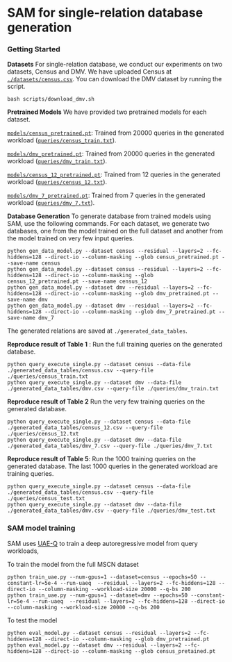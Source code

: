 # SAM for single-relation database generation
### Getting Started

**Datasets** For single-relation database, we conduct our experiments on two datasets, Census and DMV. We have uploaded Census at [`./datasets/census.csv`](./datasets/census.csv). You can download the DMV dataset by running the script.
```
bash scripts/download_dmv.sh
```
**Pretrained Models** We have provided two pretrained models for each dataset.

[`models/census_pretrained.pt`](models/census_pretrained.pt): Trained from 20000 queries in the generated workload ([`queries/census_train.txt`](queries/census_train.txt)).

[`models/dmv_pretrained.pt`](models/dmv_pretrained.pt): Trained from 20000 queries in the generated workload ([`queries/dmv_train.txt`](queries/dmv_21000.txt)).

[`models/census_12_pretrained.pt`](models/census_12_pretrained.pt): Trained from 12 queries in the generated workload ([`queries/census_12.txt`](queries/census_12.txt)).

[`models/dmv_7_pretrained.pt`](models/dmv_7_pretrained.pt): Trained from 7 queries in the generated workload ([`queries/dmv_7.txt`](queries/dmv_7.txt)).

**Database Generation** To generate database from trained models using SAM, use the following commands. For each dataset, we generate two databases, one from the model trained on the full dataset and another from the model trained on very few input queries.
```
python gen_data_model.py --dataset census --residual --layers=2 --fc-hiddens=128 --direct-io --column-masking --glob census_pretrained.pt --save-name census
python gen_data_model.py --dataset census --residual --layers=2 --fc-hiddens=128 --direct-io --column-masking --glob census_12_pretrained.pt --save-name census_12
python gen_data_model.py --dataset dmv --residual --layers=2 --fc-hiddens=128 --direct-io --column-masking --glob dmv_pretrained.pt --save-name dmv
python gen_data_model.py --dataset dmv --residual --layers=2 --fc-hiddens=128 --direct-io --column-masking --glob dmv_7_pretrained.pt --save-name dmv_7
```
The generated relations are saved at `./generated_data_tables`.

**Reproduce result of Table 1** : Run the full training queries on the generated database.
```
python query_execute_single.py --dataset census --data-file ./generated_data_tables/census.csv --query-file ./queries/census_train.txt
python query_execute_single.py --dataset dmv --data-file ./generated_data_tables/dmv.csv --query-file ./queries/dmv_train.txt
```

**Reproduce result of Table 2** Run the very few training queries on the generated database.
```
python query_execute_single.py --dataset census --data-file ./generated_data_tables/census_12.csv --query-file ./queries/census_12.txt
python query_execute_single.py --dataset dmv --data-file ./generated_data_tables/dmv_7.csv --query-file ./queries/dmv_7.txt
```

**Reproduce result of Table 5**: Run the 1000 training queries on the generated database. The last 1000 queries in the generated workload are training queries.
```
python query_execute_single.py --dataset census --data-file ./generated_data_tables/census.csv --query-file ./queries/census_test.txt
python query_execute_single.py --dataset dmv --data-file ./generated_data_tables/dmv.csv --query-file ./queries/dmv_test.txt
```

### SAM model training
SAM uses [UAE-Q](https://github.com/pagegitss/UAE) to train a deep autoregressive model from query workloads, 

To train the model from the full MSCN dataset
```
python train_uae.py --num-gpus=1 --dataset=census --epochs=50 --constant-lr=5e-4 --run-uaeq  --residual --layers=2 --fc-hiddens=128 --direct-io --column-masking --workload-size 20000 --q-bs 200
python train_uae.py --num-gpus=1 --dataset=dmv --epochs=50 --constant-lr=5e-4 --run-uaeq  --residual --layers=2 --fc-hiddens=128 --direct-io --column-masking --workload-size 20000 --q-bs 200
```

To test the model
```
python eval_model.py --dataset census --residual --layers=2 --fc-hiddens=128 --direct-io --column-masking --glob dmv_pretrained.pt
python eval_model.py --dataset dmv --residual --layers=2 --fc-hiddens=128 --direct-io --column-masking --glob census_pretained.pt
```

